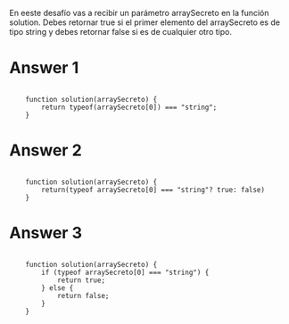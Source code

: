 En eeste desafío vas a recibir un parámetro arraySecreto en la función solution. Debes retornar true si el primer elemento del arraySecreto es de tipo string y debes retornar false si es de cualquier otro tipo.

# Answer 1
<code>
    function solution(arraySecreto) {
        return typeof(arraySecreto[0]) === "string";
    }
</code>

# Answer 2
<code>
    function solution(arraySecreto) {
        return(typeof arraySecreto[0] === "string"? true: false)
    }
</code>

# Answer 3
<code>
    function solution(arraySecreto) {
        if (typeof arraySecreto[0] === "string") {
            return true;
        } else {
            return false;
        }
    }
</code>

